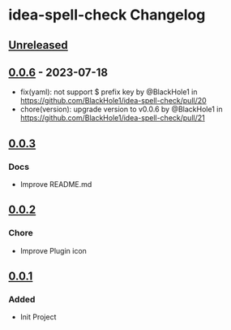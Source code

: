 <!-- Keep a Changelog guide -> https://keepachangelog.com -->

# idea-spell-check Changelog

## [Unreleased]

## [0.0.6] - 2023-07-18
- fix(yaml): not support $ prefix key by @BlackHole1 in https://github.com/BlackHole1/idea-spell-check/pull/20
- chore(version): upgrade version to v0.0.6 by @BlackHole1 in https://github.com/BlackHole1/idea-spell-check/pull/21

## [0.0.3]

### Docs
- Improve README.md

## [0.0.2]

### Chore
- Improve Plugin icon

## [0.0.1]

### Added
- Init Project

[Unreleased]: https://github.com/BlackHole1/idea-spell-check/compare/v0.0.6...HEAD
[0.0.6]: https://github.com/BlackHole1/idea-spell-check/compare/v0.0.3...v0.0.6
[0.0.3]: https://github.com/BlackHole1/idea-spell-check/compare/v0.0.2...v0.0.3
[0.0.2]: https://github.com/BlackHole1/idea-spell-check/compare/v0.0.1...v0.0.2
[0.0.1]: https://github.com/BlackHole1/idea-spell-check/commits/v0.0.1
